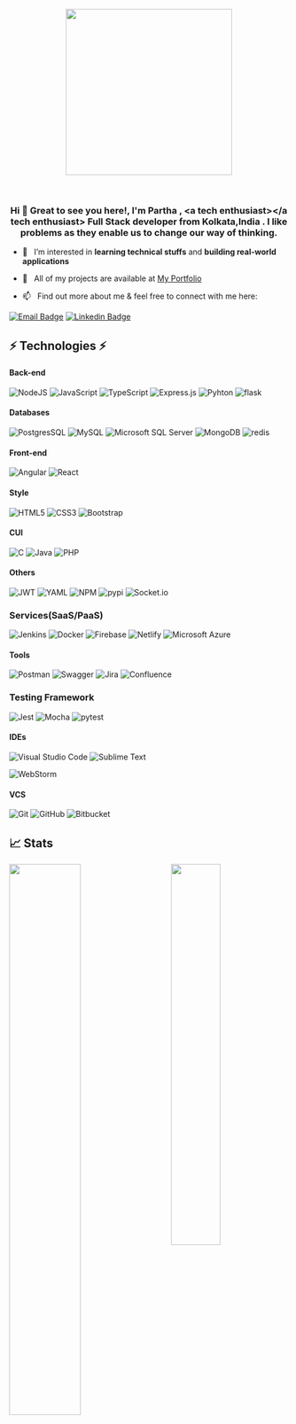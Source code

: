 <p align="center" width="100%">
    <img width="300" src="https://github.com/kiranjolisa/kiranjolisa/raw/main/code.gif?raw=true">
</p>
<br>
<h3 align="center">Hi 👋 Great to see you here!, I'm Partha , &#60;a tech enthusiast&#62;&#60;/a tech enthusiast&#62; Full Stack developer from Kolkata,India . I like problems as they enable us to change our way of thinking.</h3>


 - 👀 &nbsp; I’m interested in **learning technical stuffs** and **building real-world applications**

 - 🌱 &nbsp; All of my projects are available at [My Portfolio](https://partha-saha-portfolio.netlify.app/)

 - 📫 &nbsp; Find out more about me & feel free to connect with me here:

[![Email Badge](https://img.shields.io/badge/-Email-c14438?style=flat-square&logo=Gmail&logoColor=white&link=mailto:psaha.bdn9@gmail.com)](mailto:psaha.bdn9@gmail.com)
[![Linkedin Badge](https://img.shields.io/badge/-LinkedIn-blue?style=flat-square&logo=Linkedin&logoColor=white&link=https://www.linkedin.com/in/partha-saha-52446216b/)](https://www.linkedin.com/in/partha-saha-52446216b/)


<!-- ## 👨🏻‍💻 Coding Profiles

[![LeetCode](https://img.shields.io/badge/-LeetCode-FFA116?style=flat-square&logo=LeetCode&logoColor=black)](profile-link)
[![GeeksForGeeks](https://img.shields.io/badge/-GeeksForGeeks-05CC47?style=flat-square&logo=GeeksForGeeks&logoColor=black)](profile-link)
[![HackerRank](https://img.shields.io/badge/-HackerRank-2EC866?style=flat-square&logo=HackerRank&logoColor=white)](profile-link)
[![CodeChef](https://img.shields.io/badge/-CodeChef-5B4638?style=flat-square&logo=CodeChef&logoColor=white)](profile-link) -->

## ⚡ Technologies ⚡ 

#### Back-end 
![NodeJS](https://img.shields.io/badge/node.js-6DA55F?style=for-the-badge&logo=node.js&logoColor=white)
![JavaScript](https://img.shields.io/badge/javascript-%23323330.svg?style=for-the-badge&logo=javascript&logoColor=%23F7DF1E)
![TypeScript](https://img.shields.io/badge/typescript-%23007ACC.svg?style=for-the-badge&logo=typescript&logoColor=white)
![Express.js](https://img.shields.io/badge/express.js-%23404d59.svg?style=for-the-badge&logo=express&logoColor=%2361DAFB)
![Pyhton](https://img.shields.io/badge/Pyhton-3776AB?style=for-the-badge&logo=Pyhton&logo=Pyhton)
![flask](https://img.shields.io/badge/flask-#000000?style=for-the-badge&logo=flask&logo=Pyhton)

#### Databases
![PostgresSQL](https://img.shields.io/badge/PostgreSQL-4169E9?style=for-the-badge&logo=PostgreSQL&logoColor=white)
![MySQL](https://img.shields.io/badge/MySQL-4479A1?style=for-the-badge&logo=MySQL&logoColor=white)
![Microsoft SQL Server](https://img.shields.io/badge/Microsoft%20SQL%20Server-CC2927?style=for-the-badge&logo=MicrosoftSQLServer&logoColor=white)
![MongoDB](https://img.shields.io/badge/MongoDB-%234ea94b.svg?style=for-the-badge&logo=mongodb&logoColor=white)
![redis](https://img.shields.io/badge/redis-#FF4438.svg?style=for-the-badge&logo=redis&logoColor=white)

#### Front-end
![Angular](https://img.shields.io/badge/Angular-DD0031?style=for-the-badge&logo=angular&logoColor=white)
![React](https://img.shields.io/badge/react-%2320232a.svg?style=for-the-badge&logo=react&logoColor=%2361DAFB)
<!-- ![Next](https://img.shields.io/badge/next.js-000000?style=for-the-badge&logo=nextdotjs&logoColor=white)
-->

#### Style
![HTML5](https://img.shields.io/badge/html5-%23E34F26.svg?style=for-the-badge&logo=html5&logoColor=white)
![CSS3](https://img.shields.io/badge/css3-%231572B6.svg?style=for-the-badge&logo=css3&logoColor=white)
![Bootstrap](https://img.shields.io/badge/bootstrap-%23563D7C.svg?style=for-the-badge&logo=bootstrap&logoColor=white)

<!-- ![Material UI](https://img.shields.io/badge/materialui-%230081CB.svg?style=for-the-badge&logo=material-ui&logoColor=white)
![TailWind CSS](https://img.shields.io/badge/tailwindcss-%230081CB.svg?style=for-the-badge&logo=tailwind-css&logoColor=white) -->

#### CUI
![C](https://img.shields.io/badge/c-%2300599C.svg?style=for-the-badge&logo=c&logoColor=white)
![Java](https://img.shields.io/badge/Java-007396?style=for-the-badge&logo=Java&logo=Java)
![PHP](https://img.shields.io/badge/PHP-777BB4?style=for-the-badge&logo=PHP&logoColor=white)
<!--![Solidity](https://img.shields.io/badge/Solidity-363636?style=for-the-badge&logo=Solidity&logoColor=white) -->

#### Others
![JWT](https://img.shields.io/badge/JWT-black?style=for-the-badge&logo=JSON%20web%20tokens)
![YAML](https://img.shields.io/badge/yaml-D24939?style=for-the-badge&logo=yaml&logoColor=black)
![NPM](https://img.shields.io/badge/NPM-%23000000.svg?style=for-the-badge&logo=npm&logoColor=white)
![pypi](https://img.shields.io/badge/pypi-#3775A9.svg?style=for-the-badge&logo=pypi&logoColor=white)
![Socket.io](https://img.shields.io/badge/Socket.io-010101?style=for-the-badge&logo=Socket.io&logoColor=white)

### Services(SaaS/PaaS)
![Jenkins](https://img.shields.io/badge/jenkins-D24939?style=for-the-badge&logo=jenkins&logoColor=black)
![Docker](https://img.shields.io/badge/Docker-2496ED?style=for-the-badge&logo=Docker&logoColor=white)
![Firebase](https://img.shields.io/badge/firebase-%23039BE5.svg?style=for-the-badge&logo=firebase)
![Netlify](https://img.shields.io/badge/netlify-%23000000.svg?style=for-the-badge&logo=netlify&logoColor=#00C7B7)
![Microsoft Azure](https://img.shields.io/badge/Microsoft%20Azure-0078D4?style=for-the-badge&logo=Microsoft-Azure)
<!-- ![Amazon AWS](https://img.shields.io/badge/Amazon%20AWS-232F3E?style=for-the-badge&logo=amazon-aws)
![NGINX](https://img.shields.io/badge/NGINX-009639?style=for-the-badge&logo=NGINX&logoColor=white)
![Apache Kafka](https://img.shields.io/badge/Apache%20Kafka-231F20?style=flat-square&logo=Apache Kafka) -->

#### Tools
![Postman](https://img.shields.io/badge/Postman-FF6C37?style=for-the-badge&logo=postman&logoColor=white)
![Swagger](https://img.shields.io/badge/Swagger-85EA2D?style=for-the-badge&logo=swagger&logoColor=white)
![Jira](https://img.shields.io/badge/Jira-0052CC?style=for-the-badge&logo=Jira&logoColor=white)
![Confluence](https://img.shields.io/badge/Confluence-172B4D?style=for-the-badge&logo=Confluence&logoColor=white)
<!-- ![GraphQL](https://img.shields.io/badge/GraphQL-E10098?style=for-the-badge&logo=GraphQL&logoColor=white)
![Canva](https://img.shields.io/badge/Canva-%2300C4CC.svg?style=for-the-badge&logo=Canva&logoColor=white) -->

### Testing Framework
![Jest](https://img.shields.io/badge/Jest-C21325?style=for-the-badge&logo=Jest&logoColor=white)
![Mocha](https://img.shields.io/badge/Mocha-8D6748?style=for-the-badge&logo=Mocha&logoColor=black)
![pytest](https://img.shields.io/badge/pytest-#0A9EDC?style=for-the-badge&logo=pytest&logoColor=white)

#### IDEs
![Visual Studio Code](https://img.shields.io/badge/Visual%20Studio%20Code-0078d7.svg?style=for-the-badge&logo=visual-studio-code&logoColor=white)
![Sublime Text](https://img.shields.io/badge/sublime_text-%23575757.svg?style=for-the-badge&logo=sublime-text&logoColor=important)
<!-- ![Eclipse](https://img.shields.io/badge/Eclipse-2C2255?style=for-the-badge&logo=Eclipse&logoColor=white) -->
![WebStorm](https://img.shields.io/badge/webstorm-143?style=for-the-badge&logo=webstorm&logoColor=white&color=black)

#### VCS

![Git](https://img.shields.io/badge/git-%23F05033.svg?style=for-the-badge&logo=git&logoColor=white)
![GitHub](https://img.shields.io/badge/github-%23121011.svg?style=for-the-badge&logo=github&logoColor=white)
![Bitbucket](https://img.shields.io/badge/bitbucket-0052CC?style=for-the-badge&logo=Bitbucket)



<!-- ## <img src="https://media.giphy.com/media/iY8CRBdQXODJSCERIr/giphy.gif" width="30px" height="30px"> Graph
<img style="margin-top:15px" src="https://activity-graph.herokuapp.com/graph?username=partha99saha&theme=rogue" alt="graph"/> -->

## 📈 Stats
<a href="#">
  <img align="left" src="https://github-readme-stats.vercel.app/api?username=partha99saha&show_icons=true&count_private=true&theme=github_dark&bg_color=00000000&border_radius=6px&border_color=30363d" width="50.5%" />
</a>

<a href="#" style="margin-bottom:15px">
  <img align="right" src="https://github-readme-stats.vercel.app/api/top-langs/?username=partha99saha&count_private=true&theme=github_dark&layout=compact&bg_color=00000000&border_radius=6px&border_color=30363d" width="42%" />
</a>

<br/>
<br/>
<br/>
<br/>

